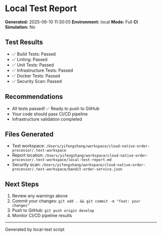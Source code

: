 # Local Test Report

**Generated:** 2025-06-10 11:30:05
**Environment:** local
**Mode:** Full
**CI Simulation:** No

## Test Results

- ✅ Build Tests: Passed
- ✅ Linting: Passed
- ✅ Unit Tests: Passed
- ✅ Infrastructure Tests: Passed
- ✅ Docker Tests: Passed
- ✅ Security Scan: Passed

## Recommendations

- All tests passed! ✅ Ready to push to GitHub
- Your code should pass CI/CD pipeline
- Infrastructure validation completed


## Files Generated

- Test workspace: `/Users/yifengzhang/workspace/cloud-native-order-processor/.test-workspace`
- Report location: `/Users/yifengzhang/workspace/cloud-native-order-processor/.test-workspace/local-test-report.md`
- Security scan: `/Users/yifengzhang/workspace/cloud-native-order-processor/.test-workspace/bandit-order-service.json`

## Next Steps

1. Review any warnings above
2. Commit your changes: `git add . && git commit -m "feat: your changes"`
3. Push to GitHub: `git push origin develop`
4. Monitor CI/CD pipeline results

---
Generated by local-test script

